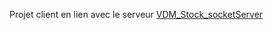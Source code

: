 Projet client en lien avec le serveur [VDM_Stock_socketServer](https://github.com/kaplone/VDM_Stock_socketServer) 